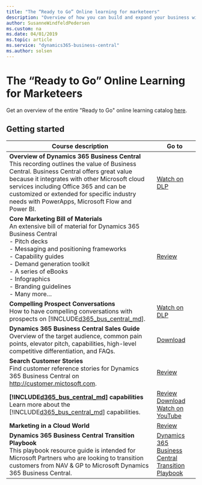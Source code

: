 ```yaml
---
title: "The “Ready to Go” Online learning for marketeers"
description: "Overview of how you can build and expand your business with Dynamics 365 Business Central"
author: SusanneWindfeldPedersen
ms.custom: na
ms.date: 04/01/2019
ms.topic: article
ms.service: "dynamics365-business-central"
ms.author: solsen
---
```


# The “Ready to Go” Online Learning for Marketeers
Get an overview of the entire "Ready to Go" online learning catalog [here](readiness-learning-catalog.md).

## Getting started

|Course description|Go to|
|----|-----|
|**Overview of Dynamics 365 Business Central**<br>This recording outlines the value of Business Central. Business Central offers great value because it integrates with other Microsoft cloud services including Office 365 and can be customized or extended for specific industry needs with PowerApps, Microsoft Flow and Power BI.|[Watch on DLP](https://mbspartner.microsoft.com/D365/Videos/101760)|
|**Core Marketing Bill of Materials**<br>An extensive bill of material for Dynamics 365 Business Central<br>- Pitch decks<br>- Messaging and positioning frameworks<br>- Capability guides<br>- Demand generation toolkit<br>- A series of eBooks<br>- Infographics<br>- Branding guidelines<br>- Many more…|[Review](https://mbs.microsoft.com/partnersource/northamerica/sales-marketing/product-strategy-direction/CoreMarketingBOM)|
|**Compelling Prospect Conversations**<br>How to have compelling conversations with prospects on [!INCLUDE[d365_bus_central_md](../includes/d365_bus_central_md.md)].|[Watch on DLP](https://mbspartner.microsoft.com/D365/Videos/101761)|
|**Dynamics 365 Business Central Sales Guide**<br>Overview of the target audience, common pain points, elevator pitch, capabilities, high-level competitive differentiation, and FAQs.|[Download](https://mbs.microsoft.com/Files/partner/365/Training/MSD365_BusinessCentral_InsideSalesGuide.pptx)|
|**Search Customer Stories**<br>Find customer reference stories for Dynamics 365 Business Central on http://customer.mictosoft.com.|[Review](https://customers.microsoft.com/en-us/search?sq=%22Dynamics%20365%20Business%20Central%20%22&ff=&p=0&so=story_publish_date%20desc)|
|**[!INCLUDE[d365_bus_central_md](../includes/d365_bus_central_md.md)] capabilities**<br>Learn more about the [!INCLUDE[d365_bus_central_md](../includes/d365_bus_central_md.md)] capabilities.|[Review](https://dynamics.microsoft.com/en-us/business-central/capabilities/)<br>[Download](https://mbs.microsoft.com/Files/partner/365/Training/MSD365_BusinessCentral_CapabilitiesDownload.pdf)<br>[Watch on YouTube](https://www.youtube.com/playlist?list=PLcakwueIHoT-wVFPKUtmxlqcG1kJ0oqq4)|
|**Marketing in a Cloud World**<br>|[Review](https://mbspartner.microsoft.com/OSS/Topic/19)|
|**Dynamics 365 Business Central Transition Playbook**<br>This playbook resource guide is intended for Microsoft Partners who are looking to transition customers from NAV & GP to Microsoft Dynamics 365 Business Central. |[Dynamics 365 Business Central Transition Playbook](readiness-transition-business-central.md)|
